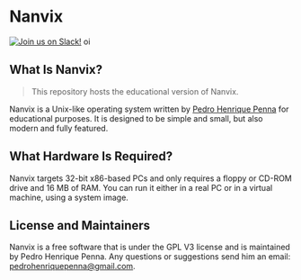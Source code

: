 # Nanvix

[![Join us on Slack!](https://img.shields.io/badge/chat-on%20Slack-e01563.svg)](https://join.slack.com/t/nanvix/shared_invite/zt-1yu30bs28-nsNmw8IwCyh6MBBV~B~X7w)
oi
## What Is Nanvix?

> This repository hosts the educational version of Nanvix.

Nanvix is a Unix-like operating system written by [Pedro Henrique
Penna](https://github.com/ppenna) for educational purposes. It is designed to be
simple and small, but also modern and fully featured.

## What Hardware Is Required?

Nanvix targets 32-bit x86-based PCs and only requires a floppy or
CD-ROM drive and 16 MB of RAM. You can run it either in a real PC
or in a virtual machine, using a system image.



## License and Maintainers

Nanvix is a free software that is under the GPL V3 license and is
maintained by Pedro Henrique Penna. Any questions or suggestions send him an
email: <pedrohenriquepenna@gmail.com>.
